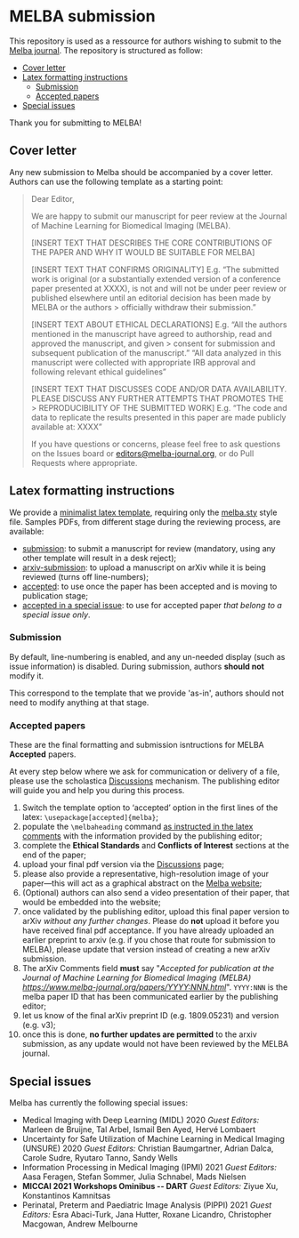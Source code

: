 # MELBA submission

This repository is used as a ressource for authors wishing to submit to the [Melba journal](https://www.melba-journal.org). The repository is structured as follow:
* [Cover letter](#cover-letter)
* [Latex formatting instructions](#latex-formatting-instructions)
    * [Submission](#submission)
    * [Accepted papers](#accepted-papers)
* [Special issues](#special-issues)

Thank you for submitting to MELBA!

## Cover letter
Any new submission to Melba should be accompanied by a cover letter. Authors can use the following template as a starting point:
> Dear Editor,
>
> We are happy to submit our manuscript for peer review at the Journal of Machine Learning for Biomedical Imaging (MELBA).
>
> [INSERT TEXT THAT DESCRIBES THE CORE CONTRIBUTIONS OF THE PAPER AND WHY IT WOULD BE SUITABLE FOR MELBA]
>
> [INSERT TEXT THAT CONFIRMS ORIGINALITY]
> E.g. “The submitted work is original (or a substantially extended version of a conference paper presented at XXXX), is not and will not be under peer review or published elsewhere until an editorial decision has been made by MELBA or the authors > officially withdraw their submission.”
>
> [INSERT TEXT ABOUT ETHICAL DECLARATIONS]
> E.g. “All the authors mentioned in the manuscript have agreed to authorship, read and approved the manuscript, and given > consent for submission and subsequent publication of the manuscript.”
> “All data analyzed in this manuscript were collected with appropriate IRB approval and following relevant ethical guidelines”
>
> [INSERT TEXT THAT DISCUSSES CODE AND/OR DATA AVAILABILITY. PLEASE DISCUSS ANY FURTHER ATTEMPTS THAT PROMOTES THE > REPRODUCIBILITY OF THE SUBMITTED WORK]
> E.g. “The code and data to replicate the results presented in this paper are made publicly available at: XXXX”
>
> If you have questions or concerns, please feel free to ask questions on the Issues board or editors@melba-journal.org, or do Pull Requests where appropriate.

## Latex formatting instructions
We provide a [minimalist latex template](latex/melba-sample.tex), requiring only the [melba.sty](latex/melba.sty) style file. Samples PDFs, from different stage during the reviewing process, are available:
* [submission](latex/melba-sample-in-submission.pdf): to submit a manuscript for review (mandatory, using any other template will result in a desk reject);
* [arxiv-submission](latex/melba-sample-arxiv-submission.pdf): to upload a manuscript on arXiv while it is being reviewed (turns off line-numbers);
* [accepted](latex/melba-sample-accepted.pdf): to use once the paper has been accepted and is moving to publication stage;
* [accepted in a special issue](latex/melba-sample-accepted-special-issue.pdf): to use for accepted paper *that belong to a special issue only*.

### Submission
By default, line-numbering is enabled, and any un-needed display (such as issue information) is disabled. During submission, authors **should not** modify it.

This correspond to the template that we provide 'as-in', authors should not need to modify anything at that stage.


### Accepted papers
These are the final formatting and submission isntructions for MELBA **Accepted** papers.

At every step below where we ask for communication or delivery of a file, please use the scholastica [Discussions](https://help.scholasticahq.com/article/117-how-do-discussions-work) mechanism. The publishing editor will guide you and help you during this process.

1. Switch the template option to ‘accepted’ option in the first lines of the latex: `\usepackage[accepted]{melba}`;
1. populate the `\melbaheading` command [as instructed in the latex comments](https://github.com/melba-journal/submission/blob/master/latex/melba-sample.tex#L29) with the information provided by the publishing editor;
1. complete the **Ethical Standards** and **Conflicts of Interest** sections at the end of the paper;
1. upload your final pdf version via the [Discussions](https://help.scholasticahq.com/article/117-how-do-discussions-work) page;
1. please also provide a representative, high-resolution image of your paper—this will act as a graphical abstract on the [Melba website](https://www.melba-journal.org);
1. (Optional) authors can also send a video presentation of their paper, that would be embedded into the website;
1. once validated by the publishing editor, upload this final paper version to arXiv *without any further changes*. Please do **not** upload it before you have received final pdf acceptance. If you have already uploaded an earlier preprint to arxiv (e.g. if you chose that route for submission to MELBA), please update that version instead of creating a new arXiv submission.
2. The arXiv Comments field **must** say "*Accepted for publication at the Journal of Machine Learning for Biomedical Imaging (MELBA)  https://www.melba-journal.org/papers/YYYY:NNN.html*". `YYYY:NNN` is the melba paper ID that has been communicated earlier by the publishing editor;
3. let us know of the final arXiv preprint ID (e.g. 1809.05231) and version (e.g. v3);
4. once this is done, **no further updates are permitted** to the arxiv submission, as any update would not have been reviewed by the MELBA journal.


## Special issues
Melba has currently the following special issues:
* Medical Imaging with Deep Learning (MIDL) 2020
*Guest Editors:* Marleen de Bruijne, Tal Arbel, Ismail Ben Ayed, Hervé Lombaert
* Uncertainty for Safe Utilization of Machine Learning in Medical Imaging (UNSURE) 2020
*Guest Editors:* Christian Baumgartner, Adrian Dalca, Carole Sudre, Ryutaro Tanno, Sandy Wells
* Information Processing in Medical Imaging (IPMI) 2021
*Guest Editors:* Aasa Feragen, Stefan Sommer, Julia Schnabel, Mads Nielsen
* **MICCAI 2021 Workshops Ominibus -- DART**
*Guest Editors:* Ziyue Xu, Konstantinos Kamnitsas
* Perinatal, Preterm and Paediatric Image Analysis (PIPPI) 2021
*Guest Editors:* Esra Abaci-Turk, Jana Hutter, Roxane Licandro, Christopher Macgowan, Andrew Melbourne
